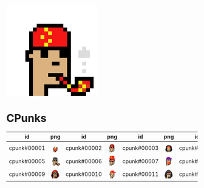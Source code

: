 
![Ccpunk#0logo](logo.png) 

# CPunks

| id          | png                          | id          | png                          | id          | png                          | id          | png                          |
| ----------- | ---------------------------- | ----------- | ---------------------------- | ----------- | ---------------------------- | ----------- | ---------------------------- |
| cpunk#00001 | ![cpunk#00001](punk0001.png) | cpunk#00002 | ![cpunk#00002](punk0002.png) | cpunk#00003 | ![cpunk#00003](punk0003.png) | cpunk#00004 | ![cpunk#00004](punk0004.png) |
| cpunk#00005 | ![cpunk#00005](punk0005.png) | cpunk#00006 | ![cpunk#00006](punk0006.png) | cpunk#00007 | ![cpunk#00007](punk0007.png) | cpunk#00008 | ![cpunk#00008](punk0008.png) |
| cpunk#00009 | ![cpunk#00009](punk0009.png) | cpunk#00010 | ![cpunk#00010](punk0010.png) | cpunk#00011 | ![cpunk#00011](punk0011.png) | cpunk#00012 | ![cpunk#00012](punk0012.png) |
